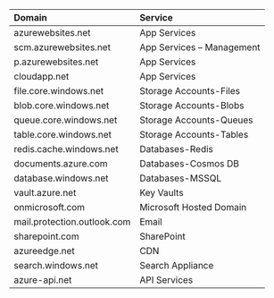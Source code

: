 |Domain|                          Service|
|:--                              |:--   | 
|azurewebsites.net|               App Services|
|scm.azurewebsites.net|           App Services – Management|
|p.azurewebsites.net|             App Services|
|cloudapp.net|                    App Services|
|file.core.windows.net|           Storage Accounts-Files|
|blob.core.windows.net|           Storage Accounts-Blobs|
|queue.core.windows.net|          Storage Accounts-Queues|
|table.core.windows.net|          Storage Accounts-Tables|
|redis.cache.windows.net|         Databases-Redis|
|documents.azure.com|             Databases-Cosmos DB|
|database.windows.net|            Databases-MSSQL|
|vault.azure.net|                 Key Vaults|
|onmicrosoft.com|                 Microsoft Hosted Domain|
|mail.protection.outlook.com|     Email|
|sharepoint.com|                  SharePoint|
|azureedge.net|                   CDN|
|search.windows.net|              Search Appliance|
|azure-api.net|                   API Services|
